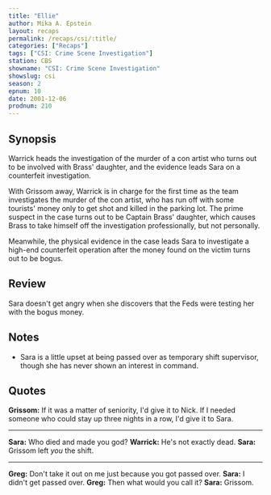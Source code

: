 ```yaml
---
title: "Ellie"
author: Mika A. Epstein
layout: recaps
permalink: /recaps/csi/:title/
categories: ["Recaps"]
tags: ["CSI: Crime Scene Investigation"]
station: CBS
showname: "CSI: Crime Scene Investigation"
showslug: csi
season: 2
epnum: 10
date: 2001-12-06
prodnum: 210
---
```


## Synopsis

Warrick heads the investigation of the murder of a con artist who turns out to be involved with Brass' daughter, and the evidence leads Sara on a counterfeit investigation.

With Grissom away, Warrick is in charge for the first time as the team investigates the murder of the con artist, who has run off with some tourists' money only to get shot and killed in the parking lot. The prime suspect in the case turns out to be Captain Brass' daughter, which causes Brass to take himself off the investigation professionally, but not personally.

Meanwhile, the physical evidence in the case leads Sara to investigate a high-end counterfeit operation after the money found on the victim turns out to be bogus.

## Review

Sara doesn't get angry when she discovers that the Feds were testing her with the bogus money.

## Notes

* Sara is a little upset at being passed over as temporary shift supervisor, though she has never shown an interest in command.

## Quotes

**Grissom:** If it was a matter of seniority, I'd give it to Nick. If I needed someone who could stay up three nights in a row, I'd give it to Sara.

- - -

**Sara:** Who died and made you god?
**Warrick:** He's not exactly dead.
**Sara:** Grissom left _you_ the shift.

- - -

**Greg:** Don't take it out on me just because you got passed over.
**Sara:** I didn't get passed over.
**Greg:** Then what would you call it?
**Sara:** Grissom.
